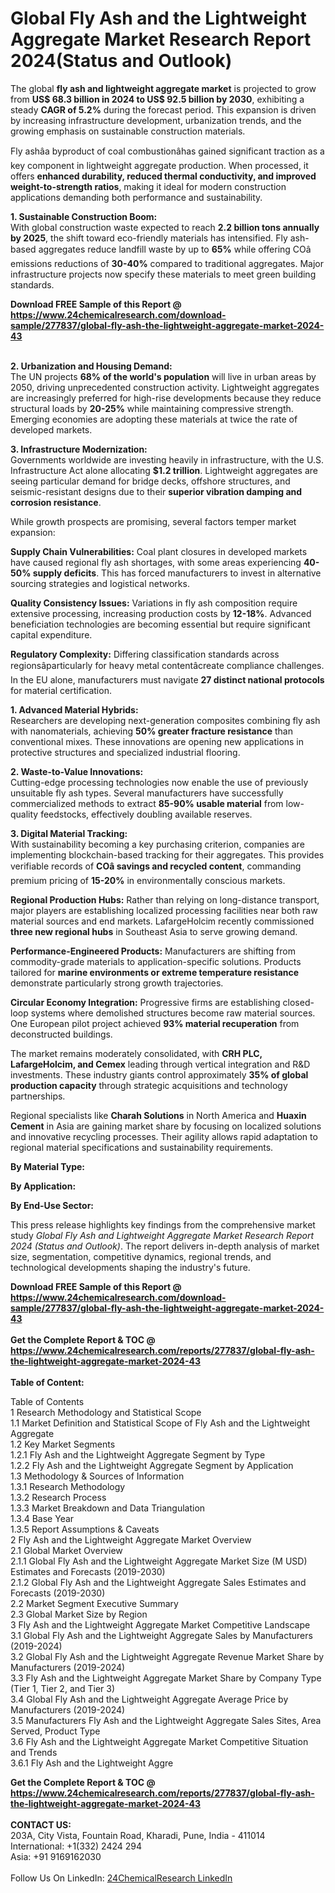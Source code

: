 <h1>Global Fly Ash and the Lightweight Aggregate Market Research Report 2024(Status and Outlook)</h1><p>The global <strong>fly ash and lightweight aggregate market</strong> is projected to grow from <strong>US$ 68.3 billion in 2024 to US$ 92.5 billion by 2030</strong>, exhibiting a steady <strong>CAGR of 5.2%</strong> during the forecast period. This expansion is driven by increasing infrastructure development, urbanization trends, and the growing emphasis on sustainable construction materials.</p><p>Fly ashâa byproduct of coal combustionâhas gained significant traction as a key component in lightweight aggregate production. When processed, it offers <strong>enhanced durability, reduced thermal conductivity, and improved weight-to-strength ratios</strong>, making it ideal for modern construction applications demanding both performance and sustainability.</p><p><strong>1. Sustainable Construction Boom:</strong><br>
With global construction waste expected to reach <strong>2.2 billion tons annually by 2025</strong>, the shift toward eco-friendly materials has intensified. Fly ash-based aggregates reduce landfill waste by up to <strong>65%</strong> while offering COâ emissions reductions of <strong>30-40%</strong> compared to traditional aggregates. Major infrastructure projects now specify these materials to meet green building standards.</p><div><b>Download FREE Sample of this Report @ 
            <a href="https://www.24chemicalresearch.com/download-sample/277837/global-fly-ash-the-lightweight-aggregate-market-2024-43">
            https://www.24chemicalresearch.com/download-sample/277837/global-fly-ash-the-lightweight-aggregate-market-2024-43</a></b></div><br><p><strong>2. Urbanization and Housing Demand:</strong><br>
The UN projects <strong>68% of the world's population</strong> will live in urban areas by 2050, driving unprecedented construction activity. Lightweight aggregates are increasingly preferred for high-rise developments because they reduce structural loads by <strong>20-25%</strong> while maintaining compressive strength. Emerging economies are adopting these materials at twice the rate of developed markets.</p><p><strong>3. Infrastructure Modernization:</strong><br>
Governments worldwide are investing heavily in infrastructure, with the U.S. Infrastructure Act alone allocating <strong>$1.2 trillion</strong>. Lightweight aggregates are seeing particular demand for bridge decks, offshore structures, and seismic-resistant designs due to their <strong>superior vibration damping and corrosion resistance</strong>.</p><p>While growth prospects are promising, several factors temper market expansion:</p><p><strong>Supply Chain Vulnerabilities:</strong> Coal plant closures in developed markets have caused regional fly ash shortages, with some areas experiencing <strong>40-50% supply deficits</strong>. This has forced manufacturers to invest in alternative sourcing strategies and logistical networks.</p><p><strong>Quality Consistency Issues:</strong> Variations in fly ash composition require extensive processing, increasing production costs by <strong>12-18%</strong>. Advanced beneficiation technologies are becoming essential but require significant capital expenditure.</p><p><strong>Regulatory Complexity:</strong> Differing classification standards across regionsâparticularly for heavy metal contentâcreate compliance challenges. In the EU alone, manufacturers must navigate <strong>27 distinct national protocols</strong> for material certification.</p><p><strong>1. Advanced Material Hybrids:</strong><br>
Researchers are developing next-generation composites combining fly ash with nanomaterials, achieving <strong>50% greater fracture resistance</strong> than conventional mixes. These innovations are opening new applications in protective structures and specialized industrial flooring.</p><p><strong>2. Waste-to-Value Innovations:</strong><br>
Cutting-edge processing technologies now enable the use of previously unsuitable fly ash types. Several manufacturers have successfully commercialized methods to extract <strong>85-90% usable material</strong> from low-quality feedstocks, effectively doubling available reserves.</p><p><strong>3. Digital Material Tracking:</strong><br>
With sustainability becoming a key purchasing criterion, companies are implementing blockchain-based tracking for their aggregates. This provides verifiable records of <strong>COâ savings and recycled content</strong>, commanding premium pricing of <strong>15-20%</strong> in environmentally conscious markets.</p><p><strong>Regional Production Hubs:</strong> Rather than relying on long-distance transport, major players are establishing localized processing facilities near both raw material sources and end markets. LafargeHolcim recently commissioned <strong>three new regional hubs</strong> in Southeast Asia to serve growing demand.</p><p><strong>Performance-Engineered Products:</strong> Manufacturers are shifting from commodity-grade materials to application-specific solutions. Products tailored for <strong>marine environments or extreme temperature resistance</strong> demonstrate particularly strong growth trajectories.</p><p><strong>Circular Economy Integration:</strong> Progressive firms are establishing closed-loop systems where demolished structures become raw material sources. One European pilot project achieved <strong>93% material recuperation</strong> from deconstructed buildings.</p><p>The market remains moderately consolidated, with <strong>CRH PLC, LafargeHolcim, and Cemex</strong> leading through vertical integration and R&amp;D investments. These industry giants control approximately <strong>35% of global production capacity</strong> through strategic acquisitions and technology partnerships.</p><p>Regional specialists like <strong>Charah Solutions</strong> in North America and <strong>Huaxin Cement</strong> in Asia are gaining market share by focusing on localized solutions and innovative recycling processes. Their agility allows rapid adaptation to regional material specifications and sustainability requirements.</p><p><strong>By Material Type:</strong></p><p><strong>By Application:</strong></p><p><strong>By End-Use Sector:</strong></p><p>This press release highlights key findings from the comprehensive market study <em>Global Fly Ash and Lightweight Aggregate Market Research Report 2024 (Status and Outlook)</em>. The report delivers in-depth analysis of market size, segmentation, competitive dynamics, regional trends, and technological developments shaping the industry's future.</p><div><b>Download FREE Sample of this Report @ 
            <a href="https://www.24chemicalresearch.com/download-sample/277837/global-fly-ash-the-lightweight-aggregate-market-2024-43">
            https://www.24chemicalresearch.com/download-sample/277837/global-fly-ash-the-lightweight-aggregate-market-2024-43</a></b></div><br><div><b>Get the Complete Report & TOC @ 
            <a href="https://www.24chemicalresearch.com/reports/277837/global-fly-ash-the-lightweight-aggregate-market-2024-43">
            https://www.24chemicalresearch.com/reports/277837/global-fly-ash-the-lightweight-aggregate-market-2024-43</a></b></div><br>
            <b>Table of Content:</b><p>Table of Contents<br />
1 Research Methodology and Statistical Scope<br />
1.1 Market Definition and Statistical Scope of Fly Ash and the Lightweight Aggregate<br />
1.2 Key Market Segments<br />
1.2.1 Fly Ash and the Lightweight Aggregate Segment by Type<br />
1.2.2 Fly Ash and the Lightweight Aggregate Segment by Application<br />
1.3 Methodology & Sources of Information<br />
1.3.1 Research Methodology<br />
1.3.2 Research Process<br />
1.3.3 Market Breakdown and Data Triangulation<br />
1.3.4 Base Year<br />
1.3.5 Report Assumptions & Caveats<br />
2 Fly Ash and the Lightweight Aggregate Market Overview<br />
2.1 Global Market Overview<br />
2.1.1 Global Fly Ash and the Lightweight Aggregate Market Size (M USD) Estimates and Forecasts (2019-2030)<br />
2.1.2 Global Fly Ash and the Lightweight Aggregate Sales Estimates and Forecasts (2019-2030)<br />
2.2 Market Segment Executive Summary<br />
2.3 Global Market Size by Region<br />
3 Fly Ash and the Lightweight Aggregate Market Competitive Landscape<br />
3.1 Global Fly Ash and the Lightweight Aggregate Sales by Manufacturers (2019-2024)<br />
3.2 Global Fly Ash and the Lightweight Aggregate Revenue Market Share by Manufacturers (2019-2024)<br />
3.3 Fly Ash and the Lightweight Aggregate Market Share by Company Type (Tier 1, Tier 2, and Tier 3)<br />
3.4 Global Fly Ash and the Lightweight Aggregate Average Price by Manufacturers (2019-2024)<br />
3.5 Manufacturers Fly Ash and the Lightweight Aggregate Sales Sites, Area Served, Product Type<br />
3.6 Fly Ash and the Lightweight Aggregate Market Competitive Situation and Trends<br />
3.6.1 Fly Ash and the Lightweight Aggre</p><div><b>Get the Complete Report & TOC @ 
            <a href="https://www.24chemicalresearch.com/reports/277837/global-fly-ash-the-lightweight-aggregate-market-2024-43">
            https://www.24chemicalresearch.com/reports/277837/global-fly-ash-the-lightweight-aggregate-market-2024-43</a></b></div><br><b>CONTACT US:</b><br>
            203A, City Vista, Fountain Road, Kharadi, Pune, India - 411014<br>
            International: +1(332) 2424 294<br>
            Asia: +91 9169162030 <br><br>
            Follow Us On LinkedIn: <a href="https://www.linkedin.com/company/24chemicalresearch/">24ChemicalResearch LinkedIn</a>